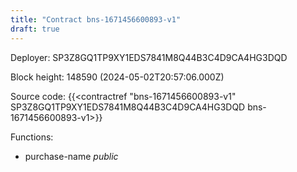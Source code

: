 ```yaml
---
title: "Contract bns-1671456600893-v1"
draft: true
---
```

Deployer: SP3Z8GQ1TP9XY1EDS7841M8Q44B3C4D9CA4HG3DQD


 



Block height: 148590 (2024-05-02T20:57:06.000Z)

Source code: {{<contractref "bns-1671456600893-v1" SP3Z8GQ1TP9XY1EDS7841M8Q44B3C4D9CA4HG3DQD bns-1671456600893-v1>}}

Functions:

* purchase-name _public_
